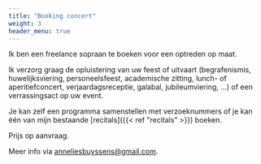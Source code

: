 ```yaml
---
title: "Booking concert"
weight: 3
header_menu: true
---
```


Ik ben een freelance sopraan te boeken voor een optreden op maat.

Ik verzorg graag de opluistering van uw feest of uitvaart (begrafenismis, huwelijksviering, personeelsfeest,
academische zitting, lunch- of aperitiefconcert, verjaardagsreceptie, galabal, jubileumviering,
...) of een verrassingsact op uw event.

Je kan zelf een programma samenstellen met verzoeknummers of je kan één van mijn bestaande [recitals]({{< ref "recitals" >}}) boeken.

Prijs op aanvraag.

Meer info via [anneliesbuyssens@gmail.com](mailto:anneliesbuyssens@gmail.com).